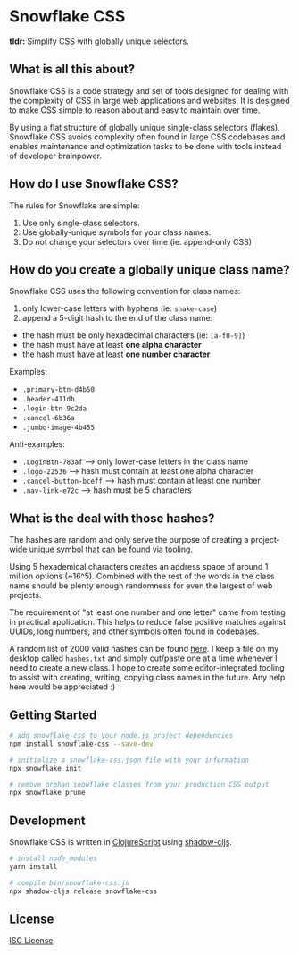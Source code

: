 # Snowflake CSS

**tldr:** Simplify CSS with globally unique selectors.

## What is all this about?

Snowflake CSS is a code strategy and set of tools designed for dealing with the
complexity of CSS in large web applications and websites. It is designed to make
CSS simple to reason about and easy to maintain over time.

By using a flat structure of globally unique single-class selectors (flakes),
Snowflake CSS avoids complexity often found in large CSS codebases and enables
maintenance and optimization tasks to be done with tools instead of developer
brainpower.

## How do I use Snowflake CSS?

The rules for Snowflake are simple:

1. Use only single-class selectors.
1. Use globally-unique symbols for your class names.
1. Do not change your selectors over time (ie: append-only CSS)

## How do you create a globally unique class name?

Snowflake CSS uses the following convention for class names:

1. only lower-case letters with hyphens (ie: `snake-case`)
1. append a 5-digit hash to the end of the class name:
  - the hash must be only hexadecimal characters (ie: `[a-f0-9]`)
  - the hash must have at least **one alpha character**
  - the hash must have at least **one number character**

Examples:
- `.primary-btn-d4b50`
- `.header-411db`
- `.login-btn-9c2da`
- `.cancel-6b36a`
- `.jumbo-image-4b455`

Anti-examples:
- `.LoginBtn-783af` --> only lower-case letters in the class name
- `.logo-22536` --> hash must contain at least one alpha character
- `.cancel-button-bceff` --> hash must contain at least one number
- `.nav-link-e72c` --> hash must be 5 characters

## What is the deal with those hashes?

The hashes are random and only serve the purpose of creating a project-wide
unique symbol that can be found via tooling.

Using 5 hexademical characters creates an address space of around 1 million
options (~16^5). Combined with the rest of the words in the class name should be
plenty enough randomness for even the largest of web projects.

The requirement of "at least one number and one letter" came from testing in
practical application. This helps to reduce false positive matches against
UUIDs, long numbers, and other symbols often found in codebases.

A random list of 2000 valid hashes can be found [here](https://oakmac.com/hashes.php).
I keep a file on my desktop called `hashes.txt` and simply cut/paste one at a
time whenever I need to create a new class. I hope to create some
editor-integrated tooling to assist with creating, writing, copying class names
in the future. Any help here would be appreciated :)

## Getting Started

```sh
# add snowflake-css to your node.js project dependencies
npm install snowflake-css --save-dev

# initialize a snowflake-css.json file with your information
npx snowflake init

# remove orphan snowflake classes from your production CSS output
npx snowflake prune
```

## Development

Snowflake CSS is written in [ClojureScript] using [shadow-cljs].

```sh
# install node_modules
yarn install

# compile bin/snowflake-css.js
npx shadow-cljs release snowflake-css
```

[ClojureScript]:https://clojurescript.org/
[shadow-cljs]:https://shadow-cljs.org/

## License

[ISC License](LICENSE.md)
